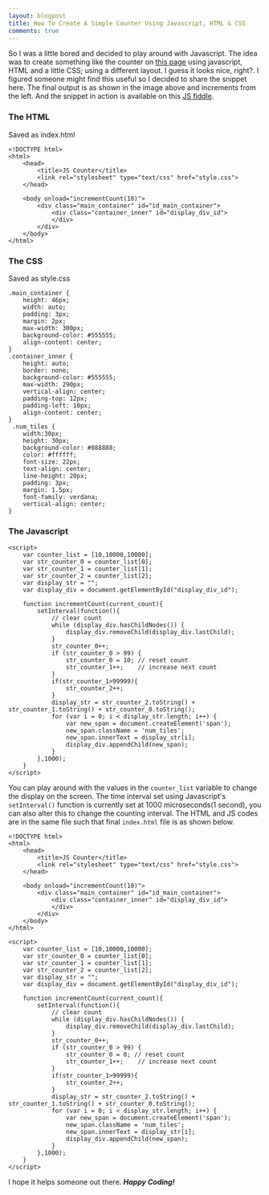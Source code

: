 ```yaml
---
layout: blogpost
title: How To Create A Simple Counter Using Javascript, HTML & CSS
comments: true
---
```


So I was a little bored and decided to play around with Javascript. The idea was to create something like the counter on [this page](https://www.greencirclesalons.ca/) using javascript, HTML and a little CSS; using a different layout. I guess it looks nice, right?. 
I figured someone might find this useful so I decided to share the snippet here.
The final output is as shown in the image above and increments from the left.
And the snippet in action is available on this [JS fiddle](https://jsfiddle.net/hmatrix/v3jncqac/).
### The HTML
Saved as index.html
```
<!DOCTYPE html>
<html>
	<head>
		<title>JS Counter</title>
		<link rel="stylesheet" type="text/css" href="style.css">
	</head>

	<body onload="incrementCount(10)">
		<div class="main_container" id="id_main_container">
			<div class="container_inner" id="display_div_id">
			</div>
		</div>
	</body>
</html>
```
### The CSS
Saved as style.css

```
.main_container {
	height: 46px;
	width: auto;
	padding: 3px;
	margin: 2px;
	max-width: 300px;
	background-color: #555555;
	align-content: center;
}
.container_inner {
	height: auto;
	border: none;
	background-color: #555555;
	max-width: 290px;
	vertical-align: center;
	padding-top: 12px;
	padding-left: 10px;
	align-content: center;
}
 .num_tiles {
	width:30px;
	height: 30px;
	background-color: #888888;
	color: #ffffff;
	font-size: 22px;
	text-align: center;
	line-height: 20px;
	padding: 3px;
	margin: 1.5px;
	font-family: verdana;
	vertical-align: center;
}
```
### The Javascript
```
<script>
	var counter_list = [10,10000,10000];
	var str_counter_0 = counter_list[0];
	var str_counter_1 = counter_list[1];
	var str_counter_2 = counter_list[2];
	var display_str = "";
	var display_div = document.getElementById("display_div_id");

	function incrementCount(current_count){
		setInterval(function(){
			// clear count
			while (display_div.hasChildNodes()) {
			    display_div.removeChild(display_div.lastChild);
			}
			str_counter_0++;
			if (str_counter_0 > 99) {
				str_counter_0 = 10; // reset count
				str_counter_1++;    // increase next count
			}
			if(str_counter_1>99999){
				str_counter_2++;
			}
			display_str = str_counter_2.toString() + str_counter_1.toString() + str_counter_0.toString();
			for (var i = 0; i < display_str.length; i++) {
				var new_span = document.createElement('span');
				new_span.className = 'num_tiles';
				new_span.innerText = display_str[i];
				display_div.appendChild(new_span);
			}
		},1000);
	}
</script>
```
You can play around with the values in the `counter_list` variable to change the display on the screen.
The time interval set using Javascript's `setInterval()` function is currently set at 1000 microseconds(1 second), you can also alter this to change the counting interval.
The HTML and JS codes are in the same file such that final `index.html` file is as shown below.
```
<!DOCTYPE html>
<html>
	<head>
		<title>JS Counter</title>
		<link rel="stylesheet" type="text/css" href="style.css">
	</head>

	<body onload="incrementCount(10)">
		<div class="main_container" id="id_main_container">
			<div class="container_inner" id="display_div_id">
			</div>
		</div>
	</body>
</html>

<script>
	var counter_list = [10,10000,10000];
	var str_counter_0 = counter_list[0];
	var str_counter_1 = counter_list[1];
	var str_counter_2 = counter_list[2];
	var display_str = "";
	var display_div = document.getElementById("display_div_id");

	function incrementCount(current_count){
		setInterval(function(){
			// clear count
			while (display_div.hasChildNodes()) {
			    display_div.removeChild(display_div.lastChild);
			}
			str_counter_0++;
			if (str_counter_0 > 99) {
				str_counter_0 = 0; // reset count
				str_counter_1++;    // increase next count
			}
			if(str_counter_1>99999){
				str_counter_2++;
			}
			display_str = str_counter_2.toString() + str_counter_1.toString() + str_counter_0.toString();
			for (var i = 0; i < display_str.length; i++) {
				var new_span = document.createElement('span');
				new_span.className = 'num_tiles';
				new_span.innerText = display_str[i];
				display_div.appendChild(new_span);
			}
		},1000);
	}
</script>
```

I hope it helps someone out there.
***Happy Coding!***
